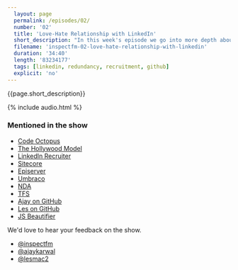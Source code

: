 ```yaml
---
  layout: page
  permalink: /episodes/02/
  number: '02'
  title: 'Love-Hate Relationship with LinkedIn'
  short_description: "In this week's episode we go into more depth about our recent redundancy, the experience of finding a new job, our relationship with LinkedIn and the importance of a CV."
  filename: 'inspectfm-02-love-hate-relationship-with-linkedin'
  duration: '34:40'
  length: '83234177'
  tags: [linkedin, redundancy, recruitment, github]
  explicit: 'no'
---
```


{{page.short_description}}

{% include audio.html %}

### Mentioned in the show

- [Code Octopus](https://codeoctopus.co.uk/)
- [The Hollywood Model](http://www.inc.com/zoe-henry/3-reasons-you-should-adopt-the-hollywood-model-of-doing-business.html)
- [LinkedIn Recruiter](https://www.youtube.com/watch?v=84a4jltq1js)
- [Sitecore](http://www.sitecore.net/)
- [Episerver](http://www.episerver.com/)
- [Umbraco](https://umbraco.com/)
- [NDA](https://en.wikipedia.org/wiki/Non-disclosure_agreement)
- [TFS](https://www.visualstudio.com/tfs/)
- [Ajay on GitHub](https://github.com/ajaykarwal)
- [Les on GitHub](https://github.com/CodeChronicler)
- [JS Beautifier](http://jsbeautifier.org/)


We'd love to hear your feedback on the show.

- [@inspectfm](http://twitter.com/inspectfm)
- [@ajaykarwal](http://twitter.com/ajaykarwal)
- [@lesmac2](http://twitter.com/lesmac2)
